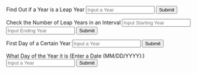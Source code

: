 <!--- This section is Cascading Style Sheet (CSS) and applies to HTML -->
<style>
/* "row style" is flexible size and aligns pictures in center */
.row {
  align-items: center;
  display: flex;
}

/* "column style" is one-third of the width with padding */
.column {
  flex: 33.33%;
  padding: 5px;
}
</style>

<p id="test"></p>
<script>
function numberOfLeapYears(year1, year2) {
    result = document.getElementById("numberOfLeapYearsResult");
    // Fetch data from API
    fetch('https://teamsports.nighthawkcoding.ml/api/calendar/numberOfLeapYears/' + year1 + "/" + year2)
    .then(response => response.json())
    .then(data => {
        console.log(data);
        result.innerHTML = "Leap Years between " + year1 + "and " + year2 + ": " + data.numberOfLeapYears;
    })
}
function getYear1(){
    let inputYear1 = document.getElementById("inputYear1").value;
    return inputYear1;
}
function getYear2(){
    let inputYear2 = document.getElementById("inputYear2").value;
    return inputYear2;
}

function getYear3(){
    let inputYear3 = document.getElementById("inputYear3").value;
    return inputYear3;
}

function getYear4(){
    let inputYear4 = document.getElementById("inputYear4").value;
    return inputYear4;
}

function getYear(){
    let inputYear = document.getElementById("inputYear").value;
    return inputYear;
}
function isLeapYear(yearparam) {
    result = document.getElementById("isLeapYearResult");
    // Fetch data from API
    fetch('https://teamsports.nighthawkcoding.ml/api/calendar/isLeapYear/' + yearparam)
    .then(response => response.json())
    .then(data => {
        console.log(data);
        result.innerHTML = "Is " + yearparam + " a leap year: " + data.isLeapYear;
    })
}
function firstDayOfYear(yearparam1) {
    result = document.getElementById("firstDayOfYearResult");
    // Fetch data from API
    fetch('https://teamsports.nighthawkcoding.ml/api/calendar/firstDayOfYear/' + yearparam1)
    .then(response => response.json())
    .then(data => {
        console.log(data);
        result.innerHTML = "First Day of " + yearparam1 + " is: " + data.firstDayOfYear;
    })
}
function dayOfYear(yearparam2) {
    result = document.getElementById("dayOfYearResult");
    // Fetch data from API
    fetch('https://teamsports.nighthawkcoding.ml/api/calendar/dayOfYear/' + yearparam2)
    .then(response => response.json())
    .then(data => {
        console.log(data);
        result.innerHTML = yearparam2 + " was " + "the: " + data.dayOfYear + " day of that year";
    })
}
</script>
Find Out if a Year is a Leap Year
<input id="inputYear" placeholder="Input a Year">
<button onclick="isLeapYear(getYear())">Submit</button>
<p id="isLeapYearResult"></p>

Check the Number of Leap Years in an Interval
<input id="inputYear1" placeholder="Input Starting Year">
    <input id="inputYear2" placeholder="Input Ending Year">
    <button onclick="numberOfLeapYears(getYear1(), getYear2())">Submit</button>
<p id="numberOfLeapYearsResult"></p>

First Day of a Certain Year
<input id="inputYear3" placeholder="Input a Year">
    <button onclick="firstDayOfYear(getYear3())">Submit</button>
<p id="firstDayOfYearResult"></p>

What Day of the Year it is (Enter a Date (MM/DD/YYYY):)
<input id="inputYear4" placeholder="Input a Year">
    <button onclick="dayOfYear(getYear4())">Submit</button>
<p id="dayOfYearResult"></p>
